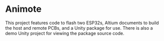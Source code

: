 # Animote
This project features code to flash two ESP32s, Altium documents to build the host and remote PCBs, and a Unity package for use.
There is also a demo Unity project for viewing the package source code.
